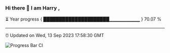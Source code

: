 ### Hi there 👋 I am Harry , 

⏳ Year progress { █████████████████████▁▁▁▁▁▁▁▁▁ } 70.07 %

---

⏰ Updated on Wed, 13 Sep 2023 17:58:30 GMT

![Progress Bar CI](https://github.com/duykhang68/duykhang68/workflows/Progress%20Bar%20CI/badge.svg)

